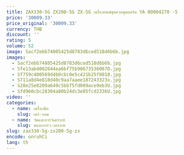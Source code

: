 ```yaml
---
title: ZAX330-5G ZX200-5G ZX-5G เครื่องยนต์ขุดควบคุมบอร์ด YA 00004270 -5
price: '30009.33'
price_original: '30009.33'
currency: THB
discount: ''
rating: 5
volume: 52
image: Sacf2ebb74805425d8783d6ced518d6b6b.jpg
images:
  - Sacf2ebb74805425d8783d6ced518d6b6b.jpg
  - Sfe13ab4002644ea6bf75b98673536067D.jpg
  - Sf759c400569d4b0cbc0e5c421b25f8018.jpg
  - S711a8d4e818d40c9aa7aaee187243323x.jpg
  - S28e25e0209a649c5bbf5fd089ace9eb3U.jpg
  - Sfd960cbc28304a80b24dc3e85fcd2336U.jpg
video: ''
categories:
  - name: เครื่องมือ
    slug: เคร-องม
  - name: วัดและการวิเคราะห์
    slug: ดและการว-เคราะห
slug: zax330-5g-zx200-5g-zx
encode: onruhCi
lang: th
---
```

  